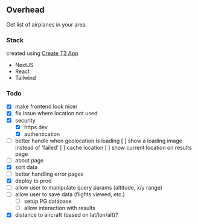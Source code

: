 ## Overhead

Get list of airplanes in your area.

### Stack

created using [Create T3 App](https://create.t3.gg/)

- NextJS
- React
- Tailwind

### Todo
- [x] make frontend look nicer
- [x] fix issue where location not used
- [x] security
    - [x] https dev
    - [x] authentication
- [ ] better handle when geolocation is loading
    [ ] show a loading image instead of 'failed'
    [ ] cache location
    [ ] show current location on results page
- [ ] about page
- [x] sort data
- [ ] better handling error pages
- [x] deploy to prod
- [ ] allow user to manipulate query params (altitude, x/y range)
- [ ] allow user to save data (flights viewed, etc.)
    - [ ] setup PG database
    - [ ] allow interaction with results
- [x] distance to aircraft (based on lat/lon/alt)?
